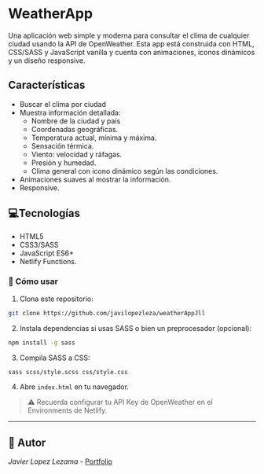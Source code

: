 # WeatherApp
Una aplicación web simple y moderna para consultar el clima de cualquier ciudad usando la API de OpenWeather.
Esta app está construida con HTML, CSS/SASS y JavaScript vanilla y cuenta con animaciones, iconos dinámicos y un diseño responsive.

## Características
- Buscar el clima por ciudad
- Muestra información detallada:
    - Nombre de la ciudad y país
    - Coordenadas geográficas.
    - Temperatura actual, mínima y máxima.
    - Sensación térmica.
    - Viento: velocidad y ráfagas.
    - Presión y humedad.
    - Clima general con icono dinámico según las condiciones.
- Animaciones suaves al mostrar la información.
- Responsive.

## 💻Tecnologías
- HTML5
- CSS3/SASS
- JavaScript ES6+
- Netlify Functions.

### 🚀 Cómo usar
1. Clona este repositorio:
```bash
git clone https://github.com/javilopezleza/weatherAppJll
```
2. Instala dependencias si usas SASS o bien un preprocesador (opcional):
```bash
npm install -g sass
```
3. Compila SASS a CSS:
```bash
sass scss/style.scss css/style.css
```
4. Abre `index.html` en tu navegador.
> ⚠️ Recuerda configurar tu API Key de OpenWeather en el Environments de Netlify.
---
## 📌 Autor
*Javier Lopez Lezama* - [Portfolio](https://jllportfolioapp.netlify.app/)